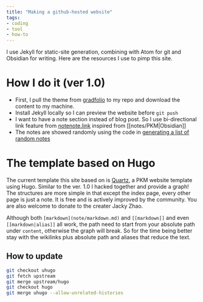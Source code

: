 ```yaml
---
title: "Making a github-hosted website"
tags:
- coding
- tool
- how-to
---
```


I use Jekyll for static-site generation, combining with Atom for git and Obsidian for writing. Here are the resources I use to pimp this site.

# How I do it (ver 1.0)
- First, I pull the theme from [gradfolio](https://github.com/jitinnair1/gradfolio/) to my repo and download the content to my machine.
- Install Jekyll locally so I can preview the website before `git push`
- I want to have a note section instead of blog post. So I use bi-directional link feature from [notenote.link](https://github.com/Maxence-L/notenote.link) inspired from [[notes/PKM|Obsidian]]
- The notes are showed randomly using the code in [generating a list of random notes](https://thornelabs.net/posts/a-better-way-to-display-random-jekyll-posts-on-page-load-or-refresh-using-jquery-and-json.html)
# The template based on Hugo
The current template this site  based on is [Quartz](https://github.com/jackyzha0/quartz), a PKM website template using Hugo. Similar to the ver. 1.0 I hacked together and provide a graph! The structures are more simple in that except the index page, every other page is just a note. It is free and is actively improved by the community. You are also welcome to donate to the creater Jacky Zhao.

Although both `[markdown](note/markdown.md)` and `[[markdown]]` and even `[[markdown|alias]]` all work, the path need to start from your absolute path under `content`, otherwise the graph will break. So for the time being better stay with the wikilinks plus absolute path and aliases that reduce the text.

## How to update
```bash
git checkout uhugo
git fetch upstream
git merge upstream/hugo
git checkout hugo
git merge uhugo --allow-unrelated-histories
```